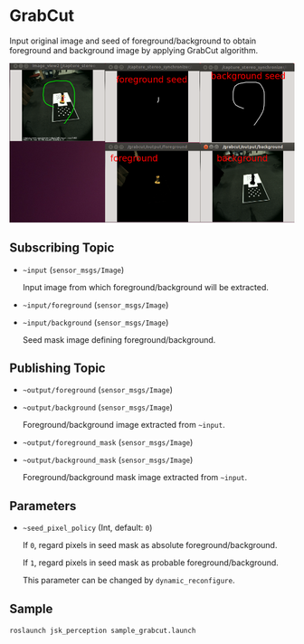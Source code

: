 # GrabCut

Input original image and seed of foreground/background
to obtain foreground and background image by applying GrabCut algorithm.

![](images/grabCut.png)

## Subscribing Topic

* `~input` (`sensor_msgs/Image`)

  Input image from which foreground/background will be extracted.

* `~input/foreground` (`sensor_msgs/Image`)
* `~input/background` (`sensor_msgs/Image`)

  Seed mask image defining foreground/background.

## Publishing Topic

* `~output/foreground` (`sensor_msgs/Image`)
* `~output/background` (`sensor_msgs/Image`)

  Foreground/background image extracted from `~input`.

* `~output/foreground_mask` (`sensor_msgs/Image`)
* `~output/background_mask` (`sensor_msgs/Image`)

  Foreground/background mask image extracted from `~input`.


## Parameters

* `~seed_pixel_policy` (Int, default: `0`)

  If `0`, regard pixels in seed mask as absolute foreground/background.

  If `1`, regard pixels in seed mask as probable foreground/background.

  This parameter can be changed by `dynamic_reconfigure`.


## Sample

```bash
roslaunch jsk_perception sample_grabcut.launch
```
